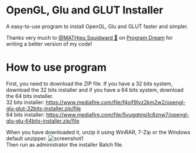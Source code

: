 # OpenGL, Glu and GLUT Installer
A easy-to-use program to install OpenGL, Glu and GLUT faster and simpler.

Thanks very much to [@MATHieu Squidward 🤗](https://discord.com/users/696692880772956180) on [Program Dream](https://discord.gg/gfmaxgE) for writing a better version of my code!

# How to use program
First, you need to download the ZIP file. If you have a 32 bits system, download the 32 bits installer and if you have a 64 bits system, download the 64 bits installer.  
32 bits installer: https://www.mediafire.com/file/f4oif9lyz2km2w2/opengl-glu-glut-32bits-installer.zip/file  
64 bits installer: https://www.mediafire.com/file/5vugqtmp1c8znw7/opengl-glu-glu-64bits-installer.zip/file  

When you have downloaded it, unzip it using WinRAR, 7-Zip or the Windows default unzipper.
![screenshot1](https://user-images.githubusercontent.com/71902913/112068300-ef723b80-8b69-11eb-9a56-8955a3b1c346.gif)  
Then run as administrator the installer Batch file.
